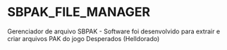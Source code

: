 # SBPAK_FILE_MANAGER
Gerenciador de arquivo SBPAK - Software foi desenvolvido para extrair e criar arquivos PAK do jogo Desperados (Helldorado)
